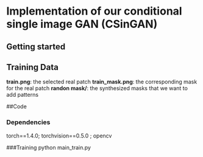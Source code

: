 # Implementation of our conditional single image GAN (CSinGAN)

## Getting started
## **Training Data**
**train.png**: the selected real patch
**train_mask.png**: the corresponding mask for the real patch
**randon mask/**: the synthesized masks that we want to add patterns

##Code
### Dependencies
torch==1.4.0; torchvision==0.5.0 ; opencv

###Training
python main_train.py
